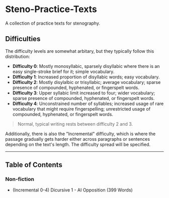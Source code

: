 # Steno-Practice-Texts
A collection of practice texts for stenography.

## Difficulties

The difficulty levels are somewhat arbitary, but they typically follow this distribution:

- **Difficulty 0**: Mostly monosyllabic, sparsely disyllabic where there is an easy single-stroke brief for it; simple vocabulary.
- **Difficulty 1**: Increased proportion of disyllabic words; easy vocabulary.
- **Difficulty 2**: Mostly disylalbic or trisyllabic; average vocabulary; sparse presence of compounded, hyphenated, or fingerspelt words.
- **Difficulty 3**: Upper syllabic limit increased to four; wider vocabulary; sparse presence of compounded, hyphenated, or fingerspelt words.
- **Difficulty 4**: Unconstrained number of syllables; increased usage of rare vocabulary that might require fingerspelling; unrestricted usage of compounded, hyphenated, or fingerspelt words.

> Normal, typical writing rests between difficulty 2 and 3.

Additionally, there is also the "Incremental" difficulty, which is where the passage gradually gets harder either across paragraphs or sentences depending on the text's length. The difficulty spread will be specified.

---

## Table of Contents

### Non-fiction

- (Incremental 0-4) Dicursive 1 - AI Opposition (399 Words)
